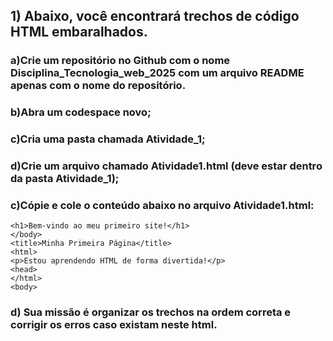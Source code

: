 ## 1) Abaixo, você encontrará trechos de código HTML embaralhados. 
### a)Crie um repositório no Github com o nome Disciplina_Tecnologia_web_2025 com um arquivo README apenas com o nome do repositório.
### b)Abra um codespace novo;
### c)Cria uma pasta chamada Atividade_1;
### d)Crie um arquivo chamado Atividade1.html (deve estar dentro da pasta Atividade_1);
### c)Cópie e cole o conteúdo abaixo no arquivo Atividade1.html:
```
<h1>Bem-vindo ao meu primeiro site!</h1>
</body>
<title>Minha Primeira Página</title>
<html>
<p>Estou aprendendo HTML de forma divertida!</p>
<head>
</html>
<body>
```
### d) Sua missão é organizar os trechos na ordem correta e corrigir os erros caso existam neste html.
